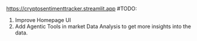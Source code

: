 https://cryptosentimenttracker.streamlit.app
#TODO: 
1) Improve Homepage UI
2) Add Agentic Tools in market Data Analysis to get more insights into the data.
